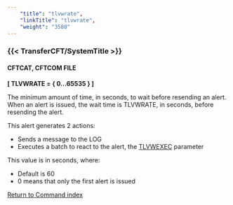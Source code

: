 ```yaml
---
    "title": "tlvwrate",
    "linkTitle": "tlvwrate",
    "weight": "3580"
---
```

<span id="tlvwrate"></span>

### {{< TransferCFT/SystemTitle  >}}

#### CFTCAT, CFTCOM FILE

****[ TLVWRATE = { 0...65535
} ]****

The minimum amount of time, in seconds, to wait before resending an alert. When an alert is issued, the wait time is TLVWRATE, in seconds, before resending the alert.

This
alert generates 2 actions:

- Sends a message
    to the LOG
- Executes
    a batch to react to the alert, the [TLVWEXEC](../tlvcexec)
    parameter

This value is in seconds, where:

- Default is 60
- 0 means that only
    the first alert is issued

[Return to Command index](../../)
